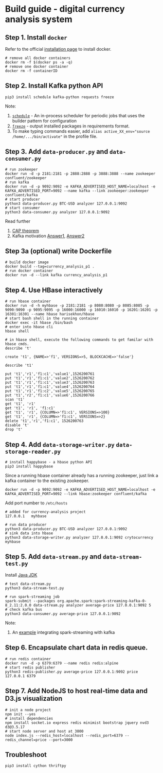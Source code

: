 # Build guide - digital currency analysis system

## Step 1. Install `docker`

Refer to the official [installation page](https://docs.docker.com/v17.12/docker-for-mac/install/#download-docker-for-mac) to install docker.

```
# remove all docker containers
docker rm -f $(docker ps -a -q)
# remove one docker container
docker rm -f containerID
```

## Step 2. Install Kafka python API

```
pip3 install schedule kafka-python requests freeze
```

Note:

1. [`schedule`](https://pypi.org/project/schedule/) - An in-process scheduler for periodic jobs that uses the builder pattern for configuration
2. [`freeze`](https://pip.pypa.io/en/stable/reference/pip_freeze/) - output installed packages in requirements format.
3. To make typing commands easier, add `alias active_XX_env="source /home/.../bin/activate"` in the profile file.

## Step 3. Add `data-producer.py` and `data-consumer.py`

```
# run zookeeper
docker run -d -p 2181:2181 -p 2888:2888 -p 3888:3888 --name zookeeper confluent/zookeeper
# run kafka
docker run -d -p 9092:9092 -e KAFKA_ADVERTISED_HOST_NAME=localhost -e KAFKA_ADVERTISED_PORT=9092 --name kafka --link zookeeper:zookeeper confluent/kafka
# start producer
python3 data-producer.py BTC-USD analyzer 127.0.0.1:9092
# start consumer
python3 data-consumer.py analyzer 127.0.0.1:9092
```

Read further

1. [CAP theorem](https://youtu.be/Jw1iFr4v58M)
2. Kafka motivation [Answer1](https://www.zhihu.com/question/53331259/answer/139862117), [Answer2](https://www.zhihu.com/question/53331259/answer/242678597)


## Step 3a (optional) write Dockerfile

```
# build docker image
docker build --tag=currency_analysis_p1 .
# run docker container
docker run -d --link kafka currency_analysis_p1
```

## Step 4. Use HBase interactively

```
# run hbase container
docker run -d -h myhbase -p 2181:2181 -p 8080:8080 -p 8085:8085 -p 9090:9090 -p 9095:9095 -p 16000:16000 -p 16010:16010 -p 16201:16201 -p 16301:16301 --name hbase harisekhon/hbase
# start bash shell in the running container
docker exec -it hbase /bin/bash
# enter into hbase cli
hbase shell
```

```
# in hbase shell, execute the following commands to get familar with hbase cmds.
describe 't'

create 't1', {NAME=>'f1', VERSIONS=>5, BLOCKCACHE=>'false'}

describe 't1'

put 't1','r1','f1:c1','value1',1526200761
put 't1','r1','f1:c1','value2',1526200762
put 't1','r1','f1:c1','value3',1526200763
put 't1','r1','f1:c1','value4',1526200764
put 't1','r1','f1:c2','value5',1526200765
put 't1','r2','f1:c1','value6',1526200766
scan 't1'
get 't1', 'r1'
get 't1', 'r1', 'f1:c1'
get 't1', 'r1', {COLUMN=>'f1:c1', VERSIONS=>100}
get 't1', 'r1', {COLUMN=>'f1:c1', VERSIONS=>2}
delete 't1','r1','f1:c1', 1526200763
disable 't'
drop 't'
```

## Step 4. Add `data-storage-writer.py` `data-storage-reader.py`

```
# install happybase - a hbase python API
pip3 install happybase
```

Since a running hbase container already has a running zookeeper, just link a kafka container to the existing zookeeper.

```
docker run -d -p 9092:9092 -e KAFKA_ADVERTISED_HOST_NAME=localhost -e KAFKA_ADVERTISED_PORT=9092 --link hbase:zookeeper confluent/kafka
```

Add port number to `/etc/hosts`

```
# added for currency-analysis project
127.0.0.1   myhbase
```

```
# run data producer
python3 data-producer.py BTC-USD analyzer 127.0.0.1:9092
# sink data into hbase
python3 data-storage-writer.py analyzer 127.0.0.1:9092 crytocurrency myhbase
```

## Step 5. Add `data-stream.py` and `data-stream-test.py`

Install [Java JDK](https://apple.stackexchange.com/a/283872)

```
# test data-stream.py
python3 data-stream-test.py
```


```
# run spark-streaming job
spark-submit --packages org.apache.spark:spark-streaming-kafka-0-8_2.11:2.0.0 data-stream.py analyzer average-price 127.0.0.1:9092 5
# check kafka bus
python3 data-consumer.py average-price 127.0.0.1:9092
```

Note:

1. An [example](https://spark.apache.org/docs/2.2.0/streaming-kafka-integration.html) integrating spark-streaming with kafka

## Step 6. Encapsulate chart data in redis queue.

```
# run redis container
docker run -d -p 6379:6379 --name redis redis:alpine
# start redis publisher
python3 redis-publisher.py average-price 127.0.0.1:9092 price 127.0.0.1 6379
```

## Step 7. Add NodeJS to host real-time data and D3.js visualization

```
# init a node project
npm init --yes
# install dependencies
npm install socket.io express redis minimist bootstrap jquery nvd3 d3@3.5.17
# start node server and host at 3000
node index.js --redis_host=localhost --redis_port=6379 --redis_channel=price --port=3000
```

## Troubleshoot

```
pip3 install cython thriftpy
```